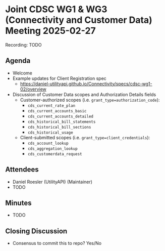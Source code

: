 # Joint CDSC WG1 & WG3 (Connectivity and Customer Data) Meeting 2025-02-27

Recording: TODO

## Agenda
* Welcome
* Example updates for Client Registration spec
    * https://daniel-utilityapi.github.io/Connectivity/specs/cdsc-wg1-02/overview
* Discussion of Customer Data scopes and Authorization Details fields
    * Customer-authorized scopes (i.e. `grant_type=authorization_code`):
        * `cds_current_rate_plan`
        * `cds_current_accounts_basic`
        * `cds_current_accounts_detailed`
        * `cds_historical_bill_statements`
        * `cds_historical_bill_sections`
        * `cds_historical_usage`
    * Client-submitted scopes (i.e. `grant_type=client_credentials`):
        * `cds_account_lookup`
        * `cds_aggregation_lookup`
        * `cds_customerdata_request`

## Attendees
* Daniel Roesler (UtilityAPI) (Maintainer)
* TODO

## Minutes
* TODO

## Closing Discussion
* Consensus to commit this to repo? Yes/No

